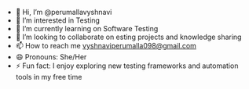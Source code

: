 - 👋 Hi, I’m @perumallavyshnavi
- 👀 I’m interested in Testing
- 🌱 I’m currently learning on Software Testing
- 💞️ I’m looking to collaborate on esting projects and knowledge sharing 
- 📫 How to reach me vyshnaviperumalla098@gmail.com
- 😄 Pronouns: She/Her
- ⚡ Fun fact: I enjoy exploring new testing frameworks and automation tools in my free time

<!---
perumallavyshnavi/perumallavyshnavi is a ✨ special ✨ repository because its `README.md` (this file) appears on your GitHub profile.
You can click the Preview link to take a look at your changes.
--->

